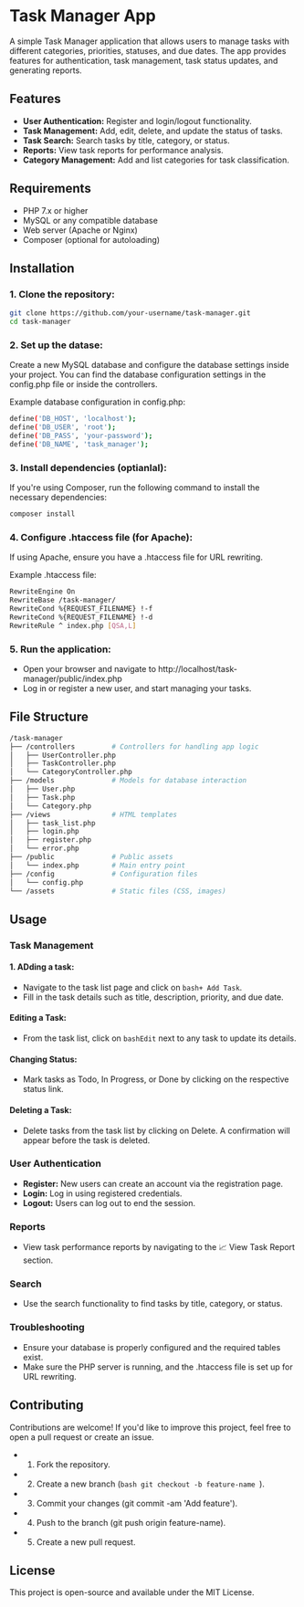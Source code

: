 # Task Manager App

A simple Task Manager application that allows users to manage tasks with different categories, priorities, statuses, and due dates. The app provides features for authentication, task management, task status updates, and generating reports.

## Features

- **User Authentication:** Register and login/logout functionality.
- **Task Management:** Add, edit, delete, and update the status of tasks.
- **Task Search:** Search tasks by title, category, or status.
- **Reports:** View task reports for performance analysis.
- **Category Management:** Add and list categories for task classification.

## Requirements

- PHP 7.x or higher
- MySQL or any compatible database
- Web server (Apache or Nginx)
- Composer (optional for autoloading)

## Installation

### 1. Clone the repository:

```bash
git clone https://github.com/your-username/task-manager.git
cd task-manager
```

### 2. Set up the datase:

Create a new MySQL database and configure the database settings inside your project. You can find the database configuration settings in the config.php file or inside the controllers.

Example database configuration in config.php:

```bash 
define('DB_HOST', 'localhost');
define('DB_USER', 'root');
define('DB_PASS', 'your-password');
define('DB_NAME', 'task_manager');
```

### 3. Install dependencies (optianlal):

If you're using Composer, run the following command to install the necessary dependencies:

```bash
composer install
```

### 4. Configure .htaccess file (for Apache):

If using Apache, ensure you have a .htaccess file for URL rewriting.

Example .htaccess file:

```bash
RewriteEngine On
RewriteBase /task-manager/
RewriteCond %{REQUEST_FILENAME} !-f
RewriteCond %{REQUEST_FILENAME} !-d
RewriteRule ^ index.php [QSA,L]
```

### 5. Run the application:

- Open your browser and navigate to http://localhost/task-manager/public/index.php
- Log in or register a new user, and start managing your tasks.

## File Structure

```bash
/task-manager
├── /controllers         # Controllers for handling app logic
│   ├── UserController.php
│   ├── TaskController.php
│   └── CategoryController.php
├── /models              # Models for database interaction
│   ├── User.php
│   ├── Task.php
│   └── Category.php
├── /views               # HTML templates
│   ├── task_list.php
│   ├── login.php
│   ├── register.php
│   └── error.php
├── /public              # Public assets
│   └── index.php        # Main entry point
├── /config              # Configuration files
│   └── config.php
└── /assets              # Static files (CSS, images)
```

## Usage

### Task Management
#### 1. ADding a task:
- Navigate to the task list page and click on ```bash+ Add Task```.
- Fill in the task details such as title, description, priority, and due date.

#### Editing a Task:
- From the task list, click on ```bashEdit``` next to any task to update its details.

#### Changing Status:
- Mark tasks as Todo, In Progress, or Done by clicking on the respective status link.

#### Deleting a Task:
- Delete tasks from the task list by clicking on Delete. A confirmation will appear before the task is deleted.

### User Authentication
- **Register:** New users can create an account via the registration page.
- **Login:** Log in using registered credentials.
- **Logout:** Users can log out to end the session.

### Reports
- View task performance reports by navigating to the 📈 View Task Report section.

### Search
- Use the search functionality to find tasks by title, category, or status.

### Troubleshooting
- Ensure your database is properly configured and the required tables exist.
- Make sure the PHP server is running, and the .htaccess file is set up for URL rewriting.

## Contributing
Contributions are welcome! If you'd like to improve this project, feel free to open a pull request or create an issue.

- 1. Fork the repository.
- 2. Create a new branch (```bash git checkout -b feature-name ```).
- 3. Commit your changes (git commit -am 'Add feature').
- 4. Push to the branch (git push origin feature-name).
- 5. Create a new pull request.

## License
This project is open-source and available under the MIT License.


